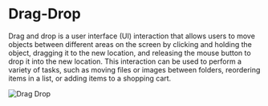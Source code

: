# Drag-Drop
Drag and drop is a user interface (UI) interaction that allows users to move objects between different areas on the screen by clicking and holding the object, dragging it to the new location, and releasing the mouse button to drop it into the new location. This interaction can be used to perform a variety of tasks, such as moving files or images between folders, reordering items in a list, or adding items to a shopping cart.


![Drag   Drop](https://user-images.githubusercontent.com/89717401/236198006-532deefc-be96-4862-aeb2-c08f7ef73bb5.png)
